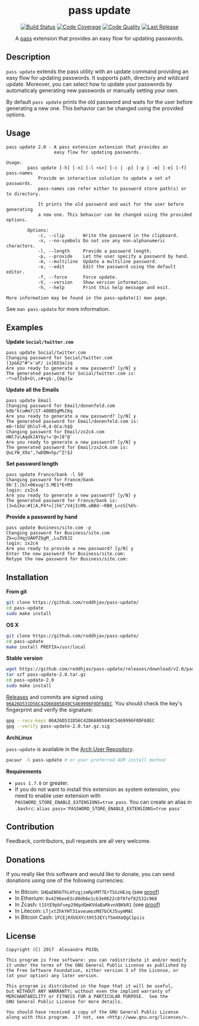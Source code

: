 <h1 align="center">pass update</h1>

<p align="center">
<a href="https://travis-ci.org/roddhjav/pass-update"><img src="https://img.shields.io/travis/roddhjav/pass-update/master.svg" alt="Build Status" /></a>
<a href="https://coveralls.io/github/roddhjav/pass-update"><img src="https://img.shields.io/coveralls/roddhjav/pass-update/master.svg" alt="Code Coverage" /></a>
<a href="https://www.codacy.com/app/roddhjav/pass-update"><img src="https://img.shields.io/codacy/grade/1eccb02d0b9a4c3d834c01b8f67b6cb4/master.svg" alt="Code Quality" /></a>
<a href="https://github.com/roddhjav/pass-update/releases/latest"><img src="https://img.shields.io/github/release/roddhjav/pass-update.svg?maxAge=600" alt="Last Release" /></a>
</p>

<p align="center">
A <a href="https://www.passwordstore.org/">pass</a> extension that provides an easy flow for updating passwords.
</p>

## Description
`pass update` extends the pass utility with an update command providing
an easy flow for updating passwords. It supports path, directory and wildcard
update. Moreover, you can select how to update your passwords by automaticaly
generating new passwords or manually setting your own.

By default `pass update` prints the old password and waits for the user before
generating a new one. This behavior can be changed using the provided options.

## Usage

```
pass update 2.0 - A pass extension extension that provides an
                  easy flow for updating passwords.

Usage:
        pass update [-h] [-n] [-l <s>] [-c | -p] [-p | -m] [-e] [-f] pass-names
            Provide an interactive solution to update a set of passwords.
            pass-names can refer either to password store path(s) or to directory.

            It prints the old password and wait for the user before generating
            a new one. This behavior can be changed using the provided options.

    	Options:
            -c, --clip       Write the password in the clipboard.
            -n, --no-symbols Do not use any non-alphanumeric characters.
            -l, --length     Provide a password length.
            -p, --provide    Let the user specify a password by hand.
            -m, --multiline  Update a multiline password.
            -e, --edit       Edit the password using the default editor.
            -f, --force      Force update.
            -V, --version    Show version information.
            -h, --help       Print this help message and exit.

More information may be found in the pass-update(1) man page.
```

See `man pass-update` for more information.

## Examples

**Update `Social/twitter.com`**
```
pass update Social/twitter.com
Changing password for Social/twitter.com
[}p&62"#"x'aF/_ix}6X3a)zq
Are you ready to generate a new password? [y/N] y
The generated password for Social/twitter.com is:
~*>afZsB+G\,c#+g$-,{OqJ{w
```

**Update all the Emails**
```
pass update Email
Changing password for Email/donenfeld.com
b9b"k(u#m7|ST-400B5gM%[Kq
Are you ready to generate a new password? [y/N] y
The generated password for Email/donenfeld.com is:
m6~!b5U`OhloT~R,4-OCa:h$Q
Changing password for Email/zx2c4.com
HWl7u\Aqdk]AY$y!='@>]8"@`
Are you ready to generate a new password? [y/N] y
The generated password for Email/zx2c4.com is:
@uLYW_X9a",?wDQN=hp/^Z!$J
```

**Set password length**
```
pass update France/bank -l 50
Changing password for France/bank
9b'I;]b)>06xug!3.ME1*E+M3
login: zx2c4
Are you ready to generate a new password? [y/N] y
The generated password for France/bank is:
|3=&{ko:#I|A,P4*=[|hk^/V4jIcRN.uBBd-~RB0_L<sS[%k%-
```

**Provide a password by hand**
```
pass update Business/site.com -p
Changing password for Business/site.com
Zk=u]HqjUAKPZ$gM_,LuZV8J2
login: zx2c4
Are you ready to provide a new password? [y/N] y
Enter the new password for Business/site.com:
Retype the new password for Business/site.com:
```

## Installation

**From git**
```sh
git clone https://github.com/roddhjav/pass-update/
cd pass-update
sudo make install
```

**OS X**
```sh
git clone https://github.com/roddhjav/pass-update/
cd pass-update
make install PREFIX=/usr/local
```

**Stable version**
```sh
wget https://github.com/roddhjav/pass-update/releases/download/v2.0/pass-update-2.0.tar.gz
tar xzf pass-update-2.0.tar.gz
cd pass-update-2.0
sudo make install
```

[Releases][releases] and commits are signed using [`06A26D531D56C42D66805049C5469996F0DF68EC`][keys].
You should check the key's fingerprint and verify the signature:
```sh
gpg --recv-keys 06A26D531D56C42D66805049C5469996F0DF68EC
gpg --verify pass-update-2.0.tar.gz.sig
```

**ArchLinux**

`pass-update` is available in the [Arch User Repository][aur].
```sh
pacaur -S pass-update # or your preferred AUR install method
```

**Requirements**
* `pass 1.7.0` or greater.
* If you do not want to install this extension as system extension, you need to
enable user extension with `PASSWORD_STORE_ENABLE_EXTENSIONS=true pass`. You can
create an alias in `.bashrc`: `alias pass='PASSWORD_STORE_ENABLE_EXTENSIONS=true pass'`

## Contribution
Feedback, contributors, pull requests are all very welcome.


## Donations
If you really like this software and would like to donate, you can send donations using one of the following currencies:
* In Bitcoin: `1HQaENhbThLHYzgjzmRpVMT7ErTSGzHEzq` (see [proof][keybase])
* In Etherium: `0x4296ee83cd0d66e1cb3e0622c8f8fef82532c968`
* In Zcash: `t1StE9pbFvep296pdQmKVdaBaRkvnXBKkR1` (see [proof][keybase])
* In Litecoin: `LTjxtZhkYHT31aveumozMd7bCKJ5uymMAC`
* In Bitcoin Cash: `1FCEjKXUGXYctHt53EYifSm4XeQgC1piis`


## License

    Copyright (C) 2017  Alexandre PUJOL

    This program is free software: you can redistribute it and/or modify
    it under the terms of the GNU General Public License as published by
    the Free Software Foundation, either version 3 of the License, or
    (at your option) any later version.

    This program is distributed in the hope that it will be useful,
    but WITHOUT ANY WARRANTY; without even the implied warranty of
    MERCHANTABILITY or FITNESS FOR A PARTICULAR PURPOSE.  See the
    GNU General Public License for more details.

    You should have received a copy of the GNU General Public License
    along with this program.  If not, see <http://www.gnu.org/licenses/>.

[keys]: https://pujol.io/keys
[aur]: https://aur.archlinux.org/packages/pass-update
[releases]: https://github.com/roddhjav/pass-update/releases
[keybase]: https://keybase.io/roddhjav
